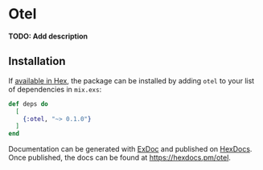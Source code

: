 # Otel

**TODO: Add description**

## Installation

If [available in Hex](https://hex.pm/docs/publish), the package can be installed
by adding `otel` to your list of dependencies in `mix.exs`:

```elixir
def deps do
  [
    {:otel, "~> 0.1.0"}
  ]
end
```

Documentation can be generated with [ExDoc](https://github.com/elixir-lang/ex_doc)
and published on [HexDocs](https://hexdocs.pm). Once published, the docs can
be found at <https://hexdocs.pm/otel>.

